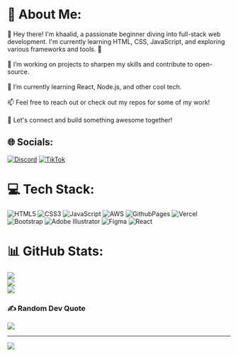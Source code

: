# 💫 About Me:
👋 Hey there! I'm khaalid, a passionate beginner diving into full-stack web development. I'm currently learning HTML, CSS, JavaScript, and exploring various frameworks and tools. 🚀<br><br>🔭 I’m working on projects to sharpen my skills and contribute to open-source.<br><br>🌱 I’m currently learning React, Node.js, and other cool tech.<br><br>📫 Feel free to reach out or check out my repos for some of my work!<br><br>💬 Let's connect and build something awesome together!


## 🌐 Socials:
[![Discord](https://img.shields.io/badge/Discord-%237289DA.svg?logo=discord&logoColor=white)](https://discord.gg/https://discord.com/invite/WquuexNY) [![TikTok](https://img.shields.io/badge/TikTok-%23000000.svg?logo=TikTok&logoColor=white)](https://tiktok.com/@khaalid_uchiha) 

# 💻 Tech Stack:
![HTML5](https://img.shields.io/badge/html5-%23E34F26.svg?style=for-the-badge&logo=html5&logoColor=white) ![CSS3](https://img.shields.io/badge/css3-%231572B6.svg?style=for-the-badge&logo=css3&logoColor=white) ![JavaScript](https://img.shields.io/badge/javascript-%23323330.svg?style=for-the-badge&logo=javascript&logoColor=%23F7DF1E) ![AWS](https://img.shields.io/badge/AWS-%23FF9900.svg?style=for-the-badge&logo=amazon-aws&logoColor=white) ![GithubPages](https://img.shields.io/badge/github%20pages-121013?style=for-the-badge&logo=github&logoColor=white) ![Vercel](https://img.shields.io/badge/vercel-%23000000.svg?style=for-the-badge&logo=vercel&logoColor=white) ![Bootstrap](https://img.shields.io/badge/bootstrap-%238511FA.svg?style=for-the-badge&logo=bootstrap&logoColor=white) ![Adobe Illustrator](https://img.shields.io/badge/adobe%20illustrator-%23FF9A00.svg?style=for-the-badge&logo=adobe%20illustrator&logoColor=white) ![Figma](https://img.shields.io/badge/figma-%23F24E1E.svg?style=for-the-badge&logo=figma&logoColor=white) ![React](https://img.shields.io/badge/react-%2320232a.svg?style=for-the-badge&logo=react&logoColor=%2361DAFB)
# 📊 GitHub Stats:
![](https://github-readme-stats.vercel.app/api?username=Vert-k&theme=dark&hide_border=false&include_all_commits=true&count_private=true)<br/>
![](https://github-readme-streak-stats.herokuapp.com/?user=Vert-k&theme=dark&hide_border=false)<br/>
![](https://github-readme-stats.vercel.app/api/top-langs/?username=Vert-k&theme=dark&hide_border=false&include_all_commits=true&count_private=true&layout=compact)

### ✍️ Random Dev Quote
![](https://quotes-github-readme.vercel.app/api?type=horizontal&theme=radical)

---
[![](https://visitcount.itsvg.in/api?id=Vert-k&icon=0&color=0)](https://visitcount.itsvg.in)

<!-- Proudly created with GPRM ( https://gprm.itsvg.in ) -->
